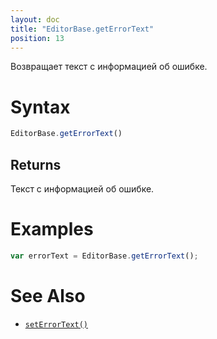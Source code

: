 ```yaml
---
layout: doc
title: "EditorBase.getErrorText"
position: 13
---
```


Возвращает текст с информацией об ошибке.

# Syntax

```js
EditorBase.getErrorText()
```

## Returns

Текст с информацией об ошибке.

# Examples

```js
var errorText = EditorBase.getErrorText();
```

# See Also

* [`setErrorText()`](../EditorBase.setErrorText/)
